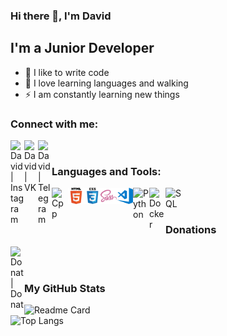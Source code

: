 ### Hi there 👋, I'm David


## I'm a Junior Developer
- 💪 I like to write code
- 🎉 I love learning languages and walking
- ⚡ I am constantly learning new things

### Connect with me:

[<img align="left" alt="David | Instagram" width="22px" src="https://image.flaticon.com/icons/png/512/2111/2111463.png" />][instagram]
[<img align="left" alt="David | VK" width="22px" src="https://image.flaticon.com/icons/png/512/145/145813.png" />][vk]
[<img align="left" alt="David | Telegram" width="22px" src="https://image.flaticon.com/icons/png/512/2111/2111646.png" />][telegram]


<br />

### Languages and Tools:

<img align="left" alt="Cpp" width="26px" src="https://image.flaticon.com/icons/png/512/919/919841.png" />
<img align="left" alt="HTML5" width="26px" src="https://raw.githubusercontent.com/github/explore/80688e429a7d4ef2fca1e82350fe8e3517d3494d/topics/html/html.png" />
<img align="left" alt="CSS3" width="26px" src="https://raw.githubusercontent.com/github/explore/80688e429a7d4ef2fca1e82350fe8e3517d3494d/topics/css/css.png" />
<img align="left" alt="Sass" width="26px" src="https://raw.githubusercontent.com/github/explore/80688e429a7d4ef2fca1e82350fe8e3517d3494d/topics/sass/sass.png" />
<img align="left" alt="Visual Studio Code" width="26px" src="https://raw.githubusercontent.com/github/explore/80688e429a7d4ef2fca1e82350fe8e3517d3494d/topics/visual-studio-code/visual-studio-code.png" />
<img align="left" alt="Python" width="26px" src="https://image.flaticon.com/icons/png/512/919/919852.png" />
<img align="left" alt="Docker" width="26px" src="https://image.flaticon.com/icons/png/512/919/919853.png" />
<img align="left" alt="SQL" width="26px" src="https://image.flaticon.com/icons/png/512/1431/1431526.png" />


<br />
<br />

### Donations
[<img align="left" alt="Donat | Donat" width="22px" src="https://image.flaticon.com/icons/png/512/3815/3815861.svf" />][Donat]

<br />
<br />

### My GitHub Stats
![Readme Card](https://github-readme-stats.vercel.app/api/pin/?username=DavidRomanovizc&repo=github-readme-stats)
<br />
![Top Langs](https://github-readme-stats.vercel.app/api/top-langs/?username=DavidRomanovizc)


[instagram]: https://www.instagram.com/david_romanowicz/
[vk]: https://vk.com/davidroman0v
[Donat]: https://www.donationalerts.com/r/david_romanov
[telegram]: https://t.me/troubles_dela_tete
